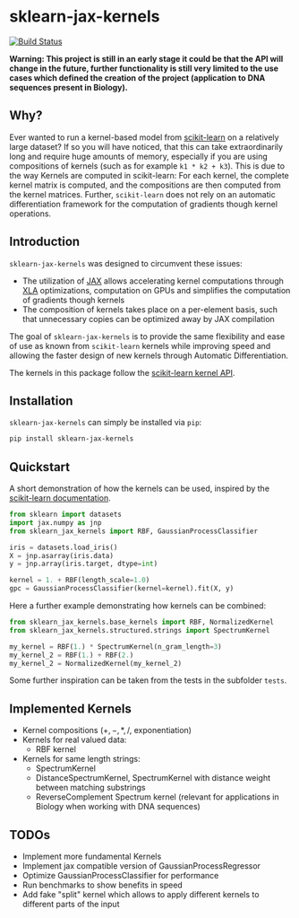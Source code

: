 # sklearn-jax-kernels

[![Build Status](https://travis-ci.com/ExpectationMax/sklearn-jax-kernels.svg?token=3sUUnmMzs9wxN3Qapssj&branch=master)](https://travis-ci.com/ExpectationMax/sklearn-jax-kernels)

**Warning: This project is still in an early stage it could be that the API
will change in the future, further functionality is still very limited to the
use cases which defined the creation of the project (application to DNA
sequences present in Biology).**

## Why?
Ever wanted to run a kernel-based model from
[scikit-learn](https://scikit-learn.org/) on a relatively large dataset?  If so
you will have noticed, that this can take extraordinarily long and require huge
amounts of memory, especially if you are using compositions of kernels (such as
for example `k1 * k2 + k3`).  This is due to the way Kernels are computed in
scikit-learn: For each kernel, the complete kernel matrix is computed, and the
compositions are then computed from the kernel matrices.  Further,
`scikit-learn` does not rely on an automatic differentiation framework for the
computation of gradients though kernel operations.

## Introduction

`sklearn-jax-kernels` was designed to circumvent these issues:

 - The utilization of [JAX](https://github.com/google/jax) allows accelerating
   kernel computations through [XLA](https://www.tensorflow.org/xla)
   optimizations, computation on GPUs and simplifies the computation of
   gradients though kernels
 - The composition of kernels takes place on a per-element basis, such that
   unnecessary copies can be optimized away by JAX compilation

The goal of `sklearn-jax-kernels` is to provide the same flexibility and ease
of use as known from `scikit-learn` kernels while improving speed and allowing
the faster design of new kernels through Automatic Differentiation.

The kernels in this package follow the [scikit-learn kernel
API](https://scikit-learn.org/stable/modules/gaussian_process.html#gaussian-process-kernel-api).

## Installation

`sklearn-jax-kernels` can simply be installed via `pip`:

```bash
pip install sklearn-jax-kernels
```

## Quickstart

A short demonstration of how the kernels can be used, inspired by the
[scikit-learn
documentation](https://scikit-learn.org/stable/auto_examples/gaussian_process/plot_gpc_iris.html).

```python
from sklearn import datasets
import jax.numpy as jnp
from sklearn_jax_kernels import RBF, GaussianProcessClassifier

iris = datasets.load_iris()
X = jnp.asarray(iris.data)
y = jnp.array(iris.target, dtype=int)

kernel = 1. + RBF(length_scale=1.0)
gpc = GaussianProcessClassifier(kernel=kernel).fit(X, y)
```

Here a further example demonstrating how kernels can be combined:

```python
from sklearn_jax_kernels.base_kernels import RBF, NormalizedKernel
from sklearn_jax_kernels.structured.strings import SpectrumKernel

my_kernel = RBF(1.) * SpectrumKernel(n_gram_length=3)
my_kernel_2 = RBF(1.) + RBF(2.)
my_kernel_2 = NormalizedKernel(my_kernel_2)
```

Some further inspiration can be taken from the tests in the subfolder `tests`.

## Implemented Kernels

 - Kernel compositions ($+,-,*,/$, exponentiation)
 - Kernels for real valued data:  
     - RBF kernel
 - Kernels for same length strings:  
     - SpectrumKernel
     - DistanceSpectrumKernel, SpectrumKernel with distance weight between
       matching substrings
     - ReverseComplement Spectrum kernel (relevant for applications in Biology
       when working with DNA sequences)

## TODOs

 - Implement more fundamental Kernels
 - Implement jax compatible version of GaussianProcessRegressor
 - Optimize GaussianProcessClassifier for performance
 - Run benchmarks to show benefits in speed
 - Add fake "split" kernel which allows to apply different kernels to different
   parts of the input
